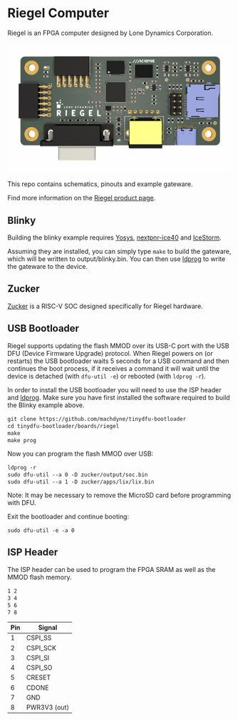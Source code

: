 # Riegel Computer

Riegel is an FPGA computer designed by Lone Dynamics Corporation.

![Riegel Computer](https://github.com/machdyne/riegel/blob/b3751f4ae0214ddb61edb550aa9f5bc8b70327ad/riegel.png)

This repo contains schematics, pinouts and example gateware.

Find more information on the [Riegel product page](https://machdyne.com/product/riegel-computer/).

## Blinky 

Building the blinky example requires [Yosys](https://github.com/YosysHQ/yosys), [nextpnr-ice40](https://github.com/YosysHQ/nextpnr) and [IceStorm](https://github.com/YosysHQ/icestorm).

Assuming they are installed, you can simply type `make` to build the gateware, which will be written to output/blinky.bin. You can then use [ldprog](https://github.com/machdyne/ldprog) to write the gateware to the device.

## Zucker

[Zucker](https://github.com/machdyne/zucker) is a RISC-V SOC designed specifically for Riegel hardware.

## USB Bootloader

Riegel supports updating the flash MMOD over its USB-C port with the USB DFU (Device Firmware Upgrade) protocol. When Riegel powers on (or restarts) the USB bootloader waits 5 seconds for a USB command and then continues the boot process, if it receives a command it will wait until the device is detached (with `dfu-util -e`) or rebooted (with `ldprog -r`).

In order to install the USB bootloader you will need to use the ISP header and [ldprog](https://github.com/machdyne/ldprog). Make sure you have first installed the software required to build the Blinky example above.

```
git clone https://github.com/machdyne/tinydfu-bootloader
cd tinydfu-bootloader/boards/riegel
make
make prog
```

Now you can program the flash MMOD over USB:

```
ldprog -r
sudo dfu-util --a 0 -D zucker/output/soc.bin
sudo dfu-util --a 1 -D zucker/apps/lix/lix.bin
```

Note: It may be necessary to remove the MicroSD card before programming with DFU.

Exit the bootloader and continue booting:

```
sudo dfu-util -e -a 0
```

## ISP Header

The ISP header can be used to program the FPGA SRAM as well as the MMOD flash memory. 

```
1 2
3 4
5 6
7 8
```

| Pin | Signal |
| --- | ------ |
| 1 | CSPI\_SS |
| 2 | CSPI\_SCK |
| 3 | CSPI\_SI |
| 4 | CSPI\_SO |
| 5 | CRESET |
| 6 | CDONE |
| 7 | GND |
| 8 | PWR3V3 (out) |

